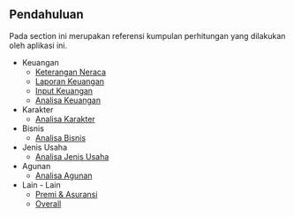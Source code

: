 ## Pendahuluan

Pada section ini merupakan referensi kumpulan perhitungan yang dilakukan oleh aplikasi ini.

- Keuangan
  - [Keterangan Neraca](perhitungan/keuangan/keterangan-neraca.md)
  - [Laporan Keuangan](perhitungan/keuangan/laporan-keuangan.md)
  - [Input Keuangan](perhitungan/keuangan/input-keuangan.md)
  - [Analisa Keuangan](perhitungan/keuangan/analisa-keuangan.md)
- Karakter
  - [Analisa Karakter](perhitungan/karakter/analisa-karakter.md)
- Bisnis
  - [Analisa Bisnis](perhitungan/bisnis/analisa-bisnis.md)
- Jenis Usaha
  - [Analisa Jenis Usaha](perhitungan/jenis-usaha/analisa-jenis-usaha.md)
- Agunan
  - [Analisa Agunan](perhitungan/agunan/analisa-agunan.md)
- Lain - Lain
  - [Premi & Asuransi](perhitungan/lain-lain/premi-asuransi.md)
  - [Overall](perhitungan/lain-lain/overall.md)